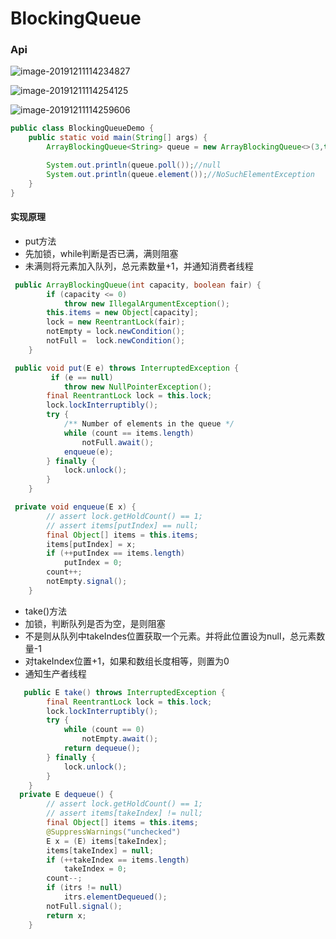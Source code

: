 # BlockingQueue

### Api

![image-20191211114234827](D:%5C%E7%AC%94%E8%AE%B0%5C%E9%9D%A2%E8%AF%95%E9%A2%98%5Cjava%E9%94%81%5Cassets%5Cimage-20191211114234827.png)

![image-20191211114254125](D:%5C%E7%AC%94%E8%AE%B0%5C%E9%9D%A2%E8%AF%95%E9%A2%98%5Cjava%E9%94%81%5Cassets%5Cimage-20191211114254125.png)

![image-20191211114259606](D:%5C%E7%AC%94%E8%AE%B0%5C%E9%9D%A2%E8%AF%95%E9%A2%98%5Cjava%E9%94%81%5Cassets%5Cimage-20191211114259606.png)

```java
public class BlockingQueueDemo {
    public static void main(String[] args) {
        ArrayBlockingQueue<String> queue = new ArrayBlockingQueue<>(3,true);

        System.out.println(queue.poll());//null
        System.out.println(queue.element());//NoSuchElementException
    }
}
```



#### 实现原理

* put方法
* 先加锁，while判断是否已满，满则阻塞
* 未满则将元素加入队列，总元素数量+1，并通知消费者线程

```java
 public ArrayBlockingQueue(int capacity, boolean fair) {
        if (capacity <= 0)
            throw new IllegalArgumentException();
        this.items = new Object[capacity];
        lock = new ReentrantLock(fair);
        notEmpty = lock.newCondition();
        notFull =  lock.newCondition();
    }

 public void put(E e) throws InterruptedException {
         if (e == null)
            throw new NullPointerException();
        final ReentrantLock lock = this.lock;
        lock.lockInterruptibly();
        try {
            /** Number of elements in the queue */
            while (count == items.length)
                notFull.await();
            enqueue(e);
        } finally {
            lock.unlock();
        }
    }

 private void enqueue(E x) {
        // assert lock.getHoldCount() == 1;
        // assert items[putIndex] == null;
        final Object[] items = this.items;
        items[putIndex] = x;
        if (++putIndex == items.length)
            putIndex = 0;
        count++;
        notEmpty.signal();
    }

```

* take()方法
* 加锁，判断队列是否为空，是则阻塞
* 不是则从队列中takeIndes位置获取一个元素。并将此位置设为null，总元素数量-1
* 对takeIndex位置+1，如果和数组长度相等，则置为0
* 通知生产者线程

```java
   public E take() throws InterruptedException {
        final ReentrantLock lock = this.lock;
        lock.lockInterruptibly();
        try {
            while (count == 0)
                notEmpty.await();
            return dequeue();
        } finally {
            lock.unlock();
        }
    }
  private E dequeue() {
        // assert lock.getHoldCount() == 1;
        // assert items[takeIndex] != null;
        final Object[] items = this.items;
        @SuppressWarnings("unchecked")
        E x = (E) items[takeIndex];
        items[takeIndex] = null;
        if (++takeIndex == items.length)
            takeIndex = 0;
        count--;
        if (itrs != null)
            itrs.elementDequeued();
        notFull.signal();
        return x;
    }
```

